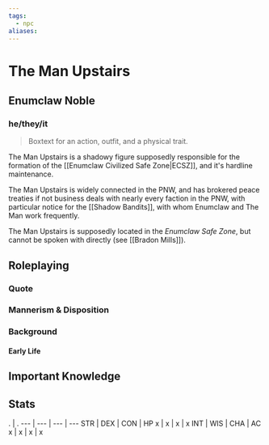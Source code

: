 ```yaml
---
tags:
  - npc
aliases:
---
```

# The Man Upstairs
## Enumclaw Noble
### he/they/it

> Boxtext for an action, outfit, and a physical trait.

The Man Upstairs is a shadowy figure supposedly responsible for the formation of the [[Enumclaw Civilized Safe Zone|ECSZ]], and it's hardline maintenance.

The Man Upstairs is widely connected in the PNW, and has brokered peace treaties if not business deals with nearly every faction in the PNW, with particular notice for the [[Shadow Bandits]], with whom Enumclaw and The Man work frequently.

The Man Upstairs is supposedly located in the *Enumclaw Safe Zone*, but cannot be spoken with directly (see [[Bradon Mills]]).

## Roleplaying
### Quote

### Mannerism & Disposition

### Background
#### Early Life

## Important Knowledge


## Stats
. | . 
--- | --- | --- | ---
STR | DEX | CON | HP
x | x | x | x
INT | WIS | CHA | AC
x | x | x | x